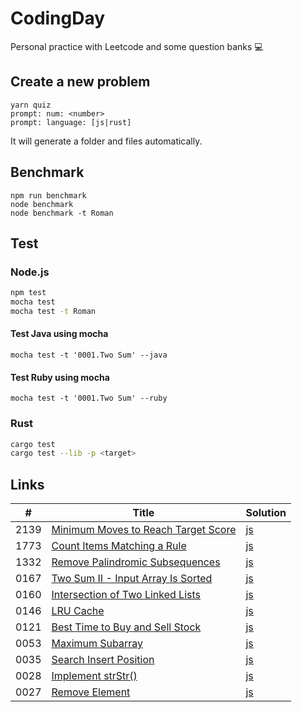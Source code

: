 # CodingDay

Personal practice with Leetcode and some question banks 💻

## Create a new problem

```
yarn quiz
prompt: num: <number>
prompt: language: [js|rust]
```

It will generate a folder and files automatically.

## Benchmark

```
npm run benchmark
node benchmark
node benchmark -t Roman
```

## Test

### Node.js

```sh
npm test
mocha test
mocha test -t Roman
```

#### Test Java using mocha

```
mocha test -t '0001.Two Sum' --java
```

#### Test Ruby using mocha

```
mocha test -t '0001.Two Sum' --ruby
```

### Rust

```sh
cargo test
cargo test --lib -p <target>
```

## Links

| #    | Title                                                                                                                                                   | Solution                                                                                                                         |
| ---- | ------------------------------------------------------------------------------------------------------------------------------------------------------- | -------------------------------------------------------------------------------------------------------------------------------- |
| 2139 | [Minimum Moves to Reach Target Score](https://github.com/CarbonKuo/CodingDay/tree/master/LeetCode/2139.Minimum%20Moves%20to%20Reach%20Target%20Score)   | [js](https://github.com/CarbonKuo/CodingDay/tree/master/LeetCode/2139.Minimum%20Moves%20to%20Reach%20Target%20Score/index.js)    |
| 1773 | [Count Items Matching a Rule](https://github.com/CarbonKuo/CodingDay/tree/master/LeetCode/1773.Count%20Items%20Matching%20a%20Rule)                     | [js](https://github.com/CarbonKuo/CodingDay/tree/master/LeetCode/1773.Count%20Items%20Matching%20a%20Rule/index.js)              |
| 1332 | [Remove Palindromic Subsequences](https://github.com/CarbonKuo/CodingDay/tree/master/LeetCode/1332.Remove%20Palindromic%20Subsequences)                 | [js](https://github.com/CarbonKuo/CodingDay/tree/master/LeetCode/1332.Remove%20Palindromic%20Subsequences/index.js)              |
| 0167 | [Two Sum II - Input Array Is Sorted](https://github.com/CarbonKuo/CodingDay/tree/master/LeetCode/0167.Two%20Sum%20II%20-%20Input%20Array%20Is%20Sorted) | [js](https://github.com/CarbonKuo/CodingDay/tree/master/LeetCode/0167.Two%20Sum%20II%20-%20Input%20Array%20Is%20Sorted/index.js) |
| 0160 | [Intersection of Two Linked Lists](https://github.com/CarbonKuo/CodingDay/tree/master/LeetCode/0160.Intersection%20of%20Two%20Linked%20Lists)           | [js](https://github.com/CarbonKuo/CodingDay/tree/master/LeetCode/0160.Intersection%20of%20Two%20Linked%20Lists/index.js)         |
| 0146 | [LRU Cache](https://github.com/CarbonKuo/CodingDay/tree/master/LeetCode/0146.LRU%20Cache)                                                               | [js](https://github.com/CarbonKuo/CodingDay/tree/master/LeetCode/0146.LRU%20Cache/index.js)                                      |
| 0121 | [Best Time to Buy and Sell Stock](https://github.com/CarbonKuo/CodingDay/tree/master/LeetCode/0121.Best%20Time%20to%20Buy%20and%20Sell%20Stock)         | [js](https://github.com/CarbonKuo/CodingDay/tree/master/LeetCode/0121.Best%20Time%20to%20Buy%20and%20Sell%20Stock/index.js)      |
| 0053 | [Maximum Subarray](https://github.com/CarbonKuo/CodingDay/tree/master/LeetCode/0053.Maximum%20Subarray)                                                 | [js](https://github.com/CarbonKuo/CodingDay/tree/master/LeetCode/0053.Maximum%20Subarray/index.js)                               |
| 0035 | [Search Insert Position](https://github.com/CarbonKuo/CodingDay/tree/master/LeetCode/0035.Search%20Insert%20Position)                                   | [js](https://github.com/CarbonKuo/CodingDay/tree/master/LeetCode/0035.Search%20Insert%20Position/index.js)                       |
| 0028 | [Implement strStr()](<https://github.com/CarbonKuo/CodingDay/tree/master/LeetCode/0028.Implement%20strStr()>)                                           | [js](<https://github.com/CarbonKuo/CodingDay/tree/master/LeetCode/0028.Implement%20strStr()/index.js>)                           |
| 0027 | [Remove Element](https://github.com/CarbonKuo/CodingDay/tree/master/LeetCode/0027.Remove%20Element)                                                     | [js](https://github.com/CarbonKuo/CodingDay/tree/master/LeetCode/0027.Remove%20Element/index.js)                                 |
